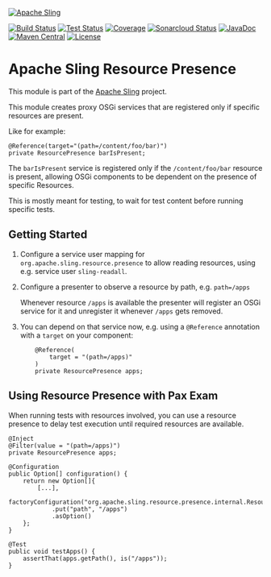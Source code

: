 [![Apache Sling](https://sling.apache.org/res/logos/sling.png)](https://sling.apache.org)

&#32;[![Build Status](https://ci-builds.apache.org/job/Sling/job/modules/job/sling-org-apache-sling-resource-presence/job/master/badge/icon)](https://ci-builds.apache.org/job/Sling/job/modules/job/sling-org-apache-sling-resource-presence/job/master/)&#32;[![Test Status](https://img.shields.io/jenkins/tests.svg?jobUrl=https://ci-builds.apache.org/job/Sling/job/modules/job/sling-org-apache-sling-resource-presence/job/master/)](https://ci-builds.apache.org/job/Sling/job/modules/job/sling-org-apache-sling-resource-presence/job/master/test/?width=800&height=600)&#32;[![Coverage](https://sonarcloud.io/api/project_badges/measure?project=apache_sling-org-apache-sling-resource-presence&metric=coverage)](https://sonarcloud.io/dashboard?id=apache_sling-org-apache-sling-resource-presence)&#32;[![Sonarcloud Status](https://sonarcloud.io/api/project_badges/measure?project=apache_sling-org-apache-sling-resource-presence&metric=alert_status)](https://sonarcloud.io/dashboard?id=apache_sling-org-apache-sling-resource-presence)&#32;[![JavaDoc](https://www.javadoc.io/badge/org.apache.sling/org.apache.sling.resource.presence.svg)](https://www.javadoc.io/doc/org.apache.sling/org.apache.sling.resource.presence)&#32;[![Maven Central](https://maven-badges.herokuapp.com/maven-central/org.apache.sling/org.apache.sling.resource.presence/badge.svg)](https://search.maven.org/#search%7Cga%7C1%7Cg%3A%22org.apache.sling%22%20a%3A%22org.apache.sling.resource.presence%22) [![License](https://img.shields.io/badge/License-Apache%202.0-blue.svg)](https://www.apache.org/licenses/LICENSE-2.0)

# Apache Sling Resource Presence

This module is part of the [Apache Sling](https://sling.apache.org) project.

This module creates proxy OSGi services that are registered only if specific resources are present.

Like for example:

	@Reference(target="(path=/content/foo/bar)")
	private ResourcePresence barIsPresent;
	
The `barIsPresent` service is registered only if the `/content/foo/bar` resource is present, allowing OSGi
components to be dependent on the presence of specific Resources.

This is mostly meant for testing, to wait for test content before running specific tests.

Getting Started
---------------

1. Configure a service user mapping for `org.apache.sling.resource.presence` to allow reading resources, using e.g. service user `sling-readall`.
2. Configure a presenter to observe a resource by path, e.g. `path=/apps`
   
   Whenever resource `/apps` is available the presenter will register an OSGi service for it and unregister it whenever `/apps` gets removed.
3. You can depend on that service now, e.g. using a `@Reference` annotation with a `target` on your component:

   ```
       @Reference(
           target = "(path=/apps)"
       )
       private ResourcePresence apps;
   ```

Using Resource Presence with Pax Exam
-------------------------------------

When running tests with resources involved, you can use a resource presence to delay test execution until required resources are available.

    @Inject
    @Filter(value = "(path=/apps)")
    private ResourcePresence apps;

    @Configuration
    public Option[] configuration() {
        return new Option[]{
            [...],
            factoryConfiguration("org.apache.sling.resource.presence.internal.ResourcePresenter")
                .put("path", "/apps")
                .asOption()
        };
    }

    @Test
    public void testApps() {
        assertThat(apps.getPath(), is("/apps"));
    }
